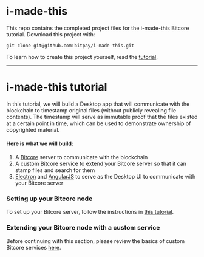 # i-made-this

This repo contains the completed project files for the i-made-this Bitcore tutorial. Download this project with:

`git clone git@github.com:bitpay/i-made-this.git`

To learn how to create this project yourself, read the [tutorial](http://www.bitcore.io/i-made-this).


___


# i-made-this tutorial

In this tutorial, we will build a Desktop app that will communicate with the blockchain to timestamp original files (without publicly revealing file contents). The timestamp will serve as immutable proof that the files existed at a certain point in time, which can be used to demonstrate ownership of copyrighted material.

#### Here is what we will build:

1. A [Bitcore](http://bitcore.io/) server to communicate with the blockchain
2. A custom Bitcore service to extend your Bitcore server so that it can stamp files and search for them
3. [Electron](http://electron.atom.io) and [AngularJS](https://angularjs.org/) to serve as the Desktop UI to communicate with your Bitcore server

### Setting up your Bitcore node
To set up your Bitcore server, follow the instructions in [this tutorial]().

### Extending your Bitcore node with a custom service
Before continuing with this section, please review the basics of custom Bitcore services [here]().
